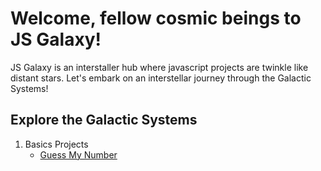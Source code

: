 # Welcome, fellow cosmic beings to JS Galaxy!

JS Galaxy is an interstaller hub where javascript projects are twinkle like distant stars. Let's embark on an interstellar journey through the Galactic Systems!

## Explore the Galactic Systems

1. Basics Projects
   - [Guess My Number](https://github.com/Vaseekaran-S/js-galaxy)
